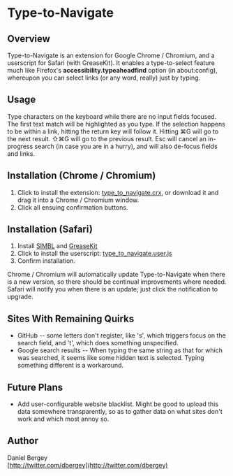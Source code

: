 Type-to-Navigate
================

Overview
--------

Type-to-Navigate is an extension for Google Chrome / Chromium, and a userscript for Safari (with GreaseKit). It enables a type-to-select feature much like Firefox's **accessibility.typeaheadfind** option (in about:config), whereupon you can select links (or any word, really) just by typing.

Usage
-----
Type characters on the keyboard while there are no input fields focused. The first text match will be highlighted as you type. If the selection happens to be within a link, hitting the return key will follow it. Hitting &#8984;G will go to the next result. &#8679;&#8984;G will go to the previous result. Esc will cancel an in-progress search (in case you are in a hurry), and will also de-focus fields and links.

Installation (Chrome / Chromium)
--------------------------------
1. Click to install the extension:  [type_to_navigate.crx](http://github.com/dbergey/type_to_navigate_chrome/raw/master/type_to_navigate.crx), or download it and drag it into a Chrome / Chromium window.
2. Click all ensuing confirmation buttons.

Installation (Safari)
---------------------
1. Install [SIMBL](http://www.culater.net/software/SIMBL/SIMBL.php) and [GreaseKit](http://8-p.info/greasekit/)
2. Click to install the userscript: [type_to_navigate.user.js](http://github.com/dbergey/type_to_navigate_chrome/raw/master/type_to_navigate/type_to_navigate.user.js)
3. Confirm installation.

Chrome / Chromium will automatically update Type-to-Navigate when there is a new version, so there should be continual improvements where needed. Safari will notify you when there is an update; just click the notification to upgrade.

Sites With Remaining Quirks
---------------------------

- GitHub -- some letters don't register, like 's', which triggers focus on the search field, and 't', which does something unspecified.
- Google search results -- When typing the same string as that for which was searched, it seems like some hidden text is selected. Typing something different is a workaround.

Future Plans
------------

- Add user-configurable website blacklist. Might be good to upload this data somewhere transparently, so as to gather data on what sites don't work and which most annoy so.

Author
------
Daniel Bergey  
[http://twitter.com/dbergey](http://twitter.com/dbergey)